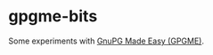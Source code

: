 # gpgme-bits

Some experiments with [GnuPG Made Easy (GPGME)](https://gnupg.org/software/gpgme/index.html).
